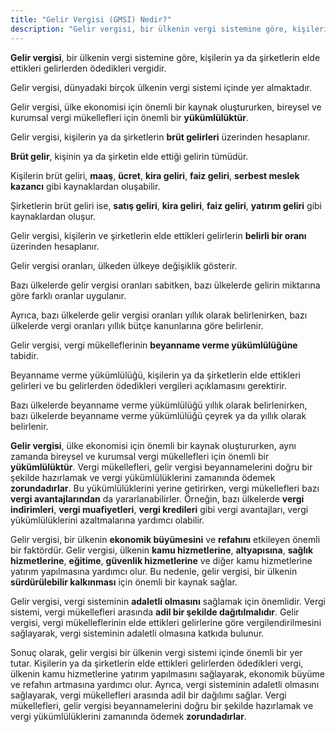 ```yaml
---
title: "Gelir Vergisi (GMSI) Nedir?"
description: "Gelir vergisi, bir ülkenin vergi sistemine göre, kişilerin ya da şirketlerin elde ettikleri gelirlerden ödedikleri vergidir"
---
```


**Gelir vergisi**, bir ülkenin vergi sistemine göre, kişilerin ya da şirketlerin elde ettikleri gelirlerden ödedikleri vergidir.

Gelir vergisi, dünyadaki birçok ülkenin vergi sistemi içinde yer almaktadır.

Gelir vergisi, ülke ekonomisi için önemli bir kaynak oluştururken, bireysel ve kurumsal vergi mükellefleri için önemli bir **yükümlülüktür**.

Gelir vergisi, kişilerin ya da şirketlerin **brüt gelirleri** üzerinden hesaplanır.

**Brüt gelir**, kişinin ya da şirketin elde ettiği gelirin tümüdür.

Kişilerin brüt geliri, **maaş**, **ücret**, **kira geliri**, **faiz geliri**, **serbest meslek kazancı** gibi kaynaklardan oluşabilir.

Şirketlerin brüt geliri ise, **satış geliri**, **kira geliri**, **faiz geliri**, **yatırım geliri** gibi kaynaklardan oluşur.

Gelir vergisi, kişilerin ve şirketlerin elde ettikleri gelirlerin **belirli bir oranı** üzerinden hesaplanır.

Gelir vergisi oranları, ülkeden ülkeye değişiklik gösterir.

Bazı ülkelerde gelir vergisi oranları sabitken, bazı ülkelerde gelirin miktarına göre farklı oranlar uygulanır.

Ayrıca, bazı ülkelerde gelir vergisi oranları yıllık olarak belirlenirken, bazı ülkelerde vergi oranları yıllık bütçe kanunlarına göre belirlenir.

Gelir vergisi, vergi mükelleflerinin **beyanname verme yükümlülüğüne** tabidir.

Beyanname verme yükümlülüğü, kişilerin ya da şirketlerin elde ettikleri gelirleri ve bu gelirlerden ödedikleri vergileri açıklamasını gerektirir.

Bazı ülkelerde beyanname verme yükümlülüğü yıllık olarak belirlenirken, bazı ülkelerde beyanname verme yükümlülüğü çeyrek ya da yıllık olarak belirlenir.

**Gelir vergisi**, ülke ekonomisi için önemli bir kaynak oluştururken, aynı zamanda bireysel ve kurumsal vergi mükellefleri için önemli bir **yükümlülüktür**. Vergi mükellefleri, gelir vergisi beyannamelerini doğru bir şekilde hazırlamak ve vergi yükümlülüklerini zamanında ödemek **zorundadırlar**. Bu yükümlülüklerini yerine getirirken, vergi mükellefleri bazı **vergi avantajlarından** da yararlanabilirler. Örneğin, bazı ülkelerde **vergi indirimleri**, **vergi muafiyetleri**, **vergi kredileri** gibi vergi avantajları, vergi yükümlülüklerini azaltmalarına yardımcı olabilir.

Gelir vergisi, bir ülkenin **ekonomik büyümesini** ve **refahını** etkileyen önemli bir faktördür. Gelir vergisi, ülkenin **kamu hizmetlerine**, **altyapısına**, **sağlık hizmetlerine**, **eğitime**, **güvenlik hizmetlerine** ve diğer kamu hizmetlerine yatırım yapılmasına yardımcı olur. Bu nedenle, gelir vergisi, bir ülkenin **sürdürülebilir kalkınması** için önemli bir kaynak sağlar.

Gelir vergisi, vergi sisteminin **adaletli olmasını** sağlamak için önemlidir. Vergi sistemi, vergi mükellefleri arasında **adil bir şekilde dağıtılmalıdır**. Gelir vergisi, vergi mükelleflerinin elde ettikleri gelirlerine göre vergilendirilmesini sağlayarak, vergi sisteminin adaletli olmasına katkıda bulunur.

Sonuç olarak, gelir vergisi bir ülkenin vergi sistemi içinde önemli bir yer tutar. Kişilerin ya da şirketlerin elde ettikleri gelirlerden ödedikleri vergi, ülkenin kamu hizmetlerine yatırım yapılmasını sağlayarak, ekonomik büyüme ve refahın artmasına yardımcı olur. Ayrıca, vergi sisteminin adaletli olmasını sağlayarak, vergi mükellefleri arasında adil bir dağılımı sağlar. Vergi mükellefleri, gelir vergisi beyannamelerini doğru bir şekilde hazırlamak ve vergi yükümlülüklerini zamanında ödemek **zorundadırlar**.
